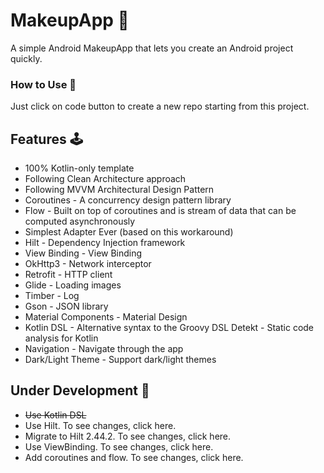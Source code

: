 # **MakeupApp** 🧞‍

A simple Android MakeupApp that lets you create an Android project quickly.


### **How to Use** 👣

Just click on code button to create a new repo starting from this project.


## **Features** 🕹

- 100% Kotlin-only template
- Following Clean Architecture approach
- Following MVVM Architectural Design Pattern
- Coroutines - A concurrency design pattern library
- Flow - Built on top of coroutines and is stream of data that can be computed asynchronously
- Simplest Adapter Ever (based on this workaround)
- Hilt - Dependency Injection framework
- View Binding - View Binding
- OkHttp3 - Network interceptor
- Retrofit - HTTP client
- Glide - Loading images
- Timber - Log
- Gson - JSON library
- Material Components - Material Design
- Kotlin DSL - Alternative syntax to the Groovy DSL
Detekt - Static code analysis for Kotlin
- Navigation - Navigate through the app
- Dark/Light Theme - Support dark/light themes


## **Under Development** 🚧

- <span style="text-decoration: line-through;">Use Kotlin DSL</span>
- Use Hilt. To see changes, click here.
- Migrate to Hilt 2.44.2. To see changes, click here.
- Use ViewBinding. To see changes, click here.
- Add coroutines and flow. To see changes, click here.
